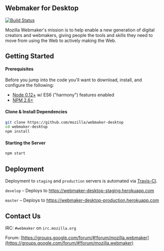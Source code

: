 ## Webmaker for Desktop
 
[![Build Status](https://travis-ci.org/mozilla/webmaker-desktop.svg)](https://travis-ci.org/mozilla/webmaker-desktop)

Mozilla Webmaker's mission is to help enable a new generation of digital creators and webmakers, giving people the tools and skills they need to move from using the Web to actively making the Web.

## Getting Started

#### Prerequisites
Before you jump into the code you'll want to download, install, and configure the following:

- [Node 0.12+](https://nodejs.org/) w/ ES6 ("harmony") features enabled
- [NPM 2.6+](https://www.npmjs.com/)

#### Clone & Install Dependencies
```bash
git clone https://github.com/mozilla/webmaker-desktop
cd webmaker-desktop
npm install
```

#### Starting the Server
```bash
npm start
```

## Deployment
Deployment to `staging` and `production` servers is automated via [Travis-CI](https://travis-ci.org/).

`develop` – Deploys to https://webmaker-desktop-staging.herokuapp.com

`master` – Deploys to https://webmaker-desktop-production.herokuapp.com

## Contact Us
IRC: `#webmaker` on `irc.mozilla.org`

Forum: [https://groups.google.com/forum/#!forum/mozilla.webmaker](https://groups.google.com/forum/#!forum/mozilla.webmaker)
